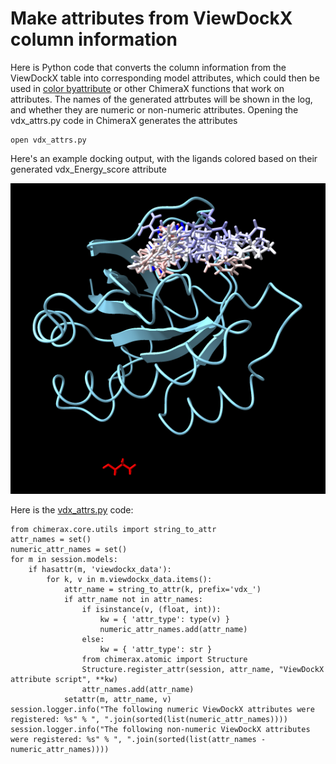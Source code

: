 # Make attributes from ViewDockX column information

Here is Python code that converts the column information from the ViewDockX table into corresponding model attributes, which could then be used in [color byattribute](https://www.cgl.ucsf.edu/chimerax/docs/user/commands/color.html#byattribute) or other ChimeraX functions that work on attributes. The names of the generated attrbutes will be shown in the log, and whether they are numeric or non-numeric attributes.  Opening the vdx_attrs.py code in ChimeraX generates the attributes

    open vdx_attrs.py

Here's an example docking output, with the ligands colored based on their generated vdx_Energy_score attribute

<img src="vdx_attrs.png">

Here is the [vdx_attrs.py](vdx_attrs.py) code:

	from chimerax.core.utils import string_to_attr
	attr_names = set()
	numeric_attr_names = set()
	for m in session.models:
		if hasattr(m, 'viewdockx_data'):
			for k, v in m.viewdockx_data.items():
				attr_name = string_to_attr(k, prefix='vdx_')
				if attr_name not in attr_names:
					if isinstance(v, (float, int)):
						kw = { 'attr_type': type(v) }
						numeric_attr_names.add(attr_name)
					else:
						kw = { 'attr_type': str }
					from chimerax.atomic import Structure
					Structure.register_attr(session, attr_name, "ViewDockX attribute script", **kw)
					attr_names.add(attr_name)
				setattr(m, attr_name, v)
	session.logger.info("The following numeric ViewDockX attributes were registered: %s" % ", ".join(sorted(list(numeric_attr_names))))
	session.logger.info("The following non-numeric ViewDockX attributes were registered: %s" % ", ".join(sorted(list(attr_names - numeric_attr_names))))
